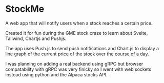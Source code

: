 # StockMe

A web app that will notify users when a stock reaches a certain price. 

Created it for fun during the GME stock craze to learn about Svelte, Tailwind, Chartjs and Pushjs.

The app uses Push.js to send push notifications and Chart.js to display a line graph of the current price of the stock over the course of a day.

I was planning on adding a real backend using gRPC but browser compatability with gRPC was very finicky so I went with web sockets instead using python and the Alpaca stocks API.

